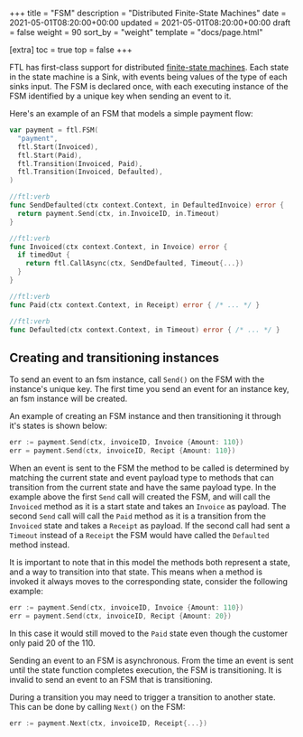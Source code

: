 +++
title = "FSM"
description = "Distributed Finite-State Machines"
date = 2021-05-01T08:20:00+00:00
updated = 2021-05-01T08:20:00+00:00
draft = false
weight = 90
sort_by = "weight"
template = "docs/page.html"

[extra]
toc = true
top = false
+++

FTL has first-class support for distributed [finite-state machines](https://en.wikipedia.org/wiki/Finite-state_machine). Each state in the state machine is a Sink, with events being values of the type of each sinks input. The FSM is declared once, with each executing instance of the FSM identified by a unique key when sending an event to it.

Here's an example of an FSM that models a simple payment flow:

```go
var payment = ftl.FSM(
  "payment",
  ftl.Start(Invoiced),
  ftl.Start(Paid),
  ftl.Transition(Invoiced, Paid),
  ftl.Transition(Invoiced, Defaulted),
)

//ftl:verb
func SendDefaulted(ctx context.Context, in DefaultedInvoice) error {
  return payment.Send(ctx, in.InvoiceID, in.Timeout)
}

//ftl:verb
func Invoiced(ctx context.Context, in Invoice) error {
  if timedOut {
    return ftl.CallAsync(ctx, SendDefaulted, Timeout{...})
  }
}

//ftl:verb
func Paid(ctx context.Context, in Receipt) error { /* ... */ }

//ftl:verb
func Defaulted(ctx context.Context, in Timeout) error { /* ... */ }
```

## Creating and transitioning instances

To send an event to an fsm instance, call `Send()` on the FSM with the instance's unique key. The first time you send an event for an instance key, an fsm instance will be created. 

An example of creating an FSM instance and then transitioning it through it's states is shown below:

```go
err := payment.Send(ctx, invoiceID, Invoice {Amount: 110})
err = payment.Send(ctx, invoiceID, Recipt {Amount: 110})
```

When an event is sent to the FSM the method to be called is determined by matching the current state and event payload
type to methods that can transition from the current state and have the same payload type. In the example above the first
`Send` call will created the FSM, and will call the `Invoiced` method as it is a start state and takes an `Invoice` as
payload. The second `Send` call will call the `Paid` method as it is a transition from the `Invoiced` state and takes a
`Receipt` as payload. If the second call had sent a `Timeout` instead of a `Receipt` the FSM would have called the `Defaulted`
method instead.

It is important to note that in this model the methods both represent a state, and a way to transition into that
state. This means when a method is invoked it always moves to the corresponding state, consider the following example:

```go
err := payment.Send(ctx, invoiceID, Invoice {Amount: 110})
err = payment.Send(ctx, invoiceID, Recipt {Amount: 20})
```

In this case it would still moved to the `Paid` state even though the customer only paid 20 of the 110.

Sending an event to an FSM is asynchronous. From the time an event is sent until the state function completes execution, the FSM is transitioning. It is invalid to send an event to an FSM that is transitioning.

During a transition you may need to trigger a transition to another state. This can be done by calling `Next()` on the FSM:

```go
err := payment.Next(ctx, invoiceID, Receipt{...})
```